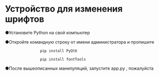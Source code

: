 # Устройство для изменения шрифтов


●Установите Python на свой компьютер

●Откройте командную строку от имени администратора и пропишите 

                    pip install PyQt6
                    
                    pip install fontTools
                    
●После вышеописанных манипуляций, запустите app.py , пожалуйста
